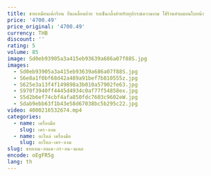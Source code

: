 ```yaml
---
title: ขายเหมือนเค้กร้อน ยืนเคลื่อนย้าย รถเข็นกลิ้งสําหรับอุปกรณ์ความงาม ใช้ร้านทําผมบนใบหน้า
price: '4700.49'
price_original: '4700.49'
currency: THB
discount: ''
rating: 5
volume: 85
image: Sd0eb93905a3a415eb93639a686a07f88S.jpg
images:
  - Sd0eb93905a3a415eb93639a686a07f88S.jpg
  - S6e8a1f0bf68d42a489a91bef7b810555z.jpg
  - S625e3a13f4f149898a3b010a57902fe63.jpg
  - S970f3940ff4445d4934c0af77f54858ex.jpg
  - S5d2b6ef74cbf4afa850fdc7603c9602eW.jpg
  - Sdab9ebb63f1b43e58d67038bc5b295c22.jpg
video: 4000216532674.mp4
categories:
  - name: เครื่องมือ
    slug: เคร-องม
  - name: อะไหล่ เครื่องมือ
    slug: อะไหล-เคร-องม
slug: ขายเหม-อนเค-กร-อน-นเคล
encode: oEgFR5g
lang: th
---
```

  